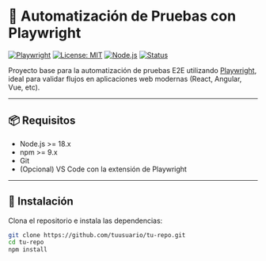 # 🤖 Automatización de Pruebas con Playwright

[![Playwright](https://img.shields.io/badge/Playwright-E2E--Testing-green?logo=playwright)](https://playwright.dev/)
[![License: MIT](https://img.shields.io/badge/License-MIT-blue.svg)](LICENSE)
[![Node.js](https://img.shields.io/badge/Node.js-Required-informational?logo=node.js)](https://nodejs.org/)
[![Status](https://img.shields.io/badge/status-active-success.svg)](https://github.com/tuusuario/tu-repo)

Proyecto base para la automatización de pruebas E2E utilizando [Playwright](https://playwright.dev/), ideal para validar flujos en aplicaciones web modernas (React, Angular, Vue, etc).

---

## 📦 Requisitos

- Node.js >= 18.x
- npm >= 9.x
- Git
- (Opcional) VS Code con la extensión de Playwright

---

## 🚀 Instalación

Clona el repositorio e instala las dependencias:

```bash
git clone https://github.com/tuusuario/tu-repo.git
cd tu-repo
npm install

